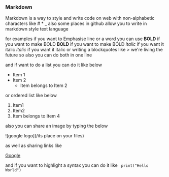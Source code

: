 ### Markdown

Markdown is a way to style and write code on web with non-alphabetic characters like # * _ 
also some places in github allow you to write in markdown style text language

for examples 
if you want to Emphasise line or a word
you can use 
**BOLD** if you want to make BOLD
__BOLD__ if you want to make BOLD
*italic* if you want it italic
_italic_ if you want it italic
or writing a blockquotes like > we're living the future so
also you can do both in one line

and if want to do a list you can do it like below

* Item 1
* Item 2
  * Item belongs to Item 2 
  
  
or ordered list like below
1. Item1
4. Item2
 1. Item belongs to Item 4
  
 
also you can share an image by typing the below 

![google logo](/its place on your files)

as well as sharing links like

[Google](http://google.com)

and if you want to highlight a syntax you can do it like 
``` print("Hello World")```






